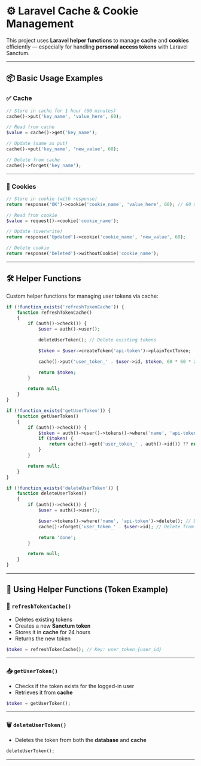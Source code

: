 
# ⚙️ Laravel Cache & Cookie Management

This project uses **Laravel helper functions** to manage **cache** and **cookies** efficiently — especially for handling **personal access tokens** with Laravel Sanctum.

---

## 📦 Basic Usage Examples

### ✅ Cache

```php
// Store in cache for 1 hour (60 minutes)
cache()->put('key_name', 'value_here', 60);

// Read from cache
$value = cache()->get('key_name');

// Update (same as put)
cache()->put('key_name', 'new_value', 60);

// Delete from cache
cache()->forget('key_name');
```

---

### 🍪 Cookies

```php
// Store in cookie (with response)
return response('OK')->cookie('cookie_name', 'value_here', 60); // 60 minutes

// Read from cookie
$value = request()->cookie('cookie_name');

// Update (overwrite)
return response('Updated')->cookie('cookie_name', 'new_value', 60);

// Delete cookie
return response('Deleted')->withoutCookie('cookie_name');
```

---

## 🛠️ Helper Functions

Custom helper functions for managing user tokens via cache:

```php
if (!function_exists('refreshTokenCache')) {
    function refreshTokenCache()
    {
        if (auth()->check()) {
            $user = auth()->user();

            deleteUserToken(); // Delete existing tokens

            $token = $user->createToken('api-token')->plainTextToken;

            cache()->put('user_token_' . $user->id, $token, 60 * 60 * 24); // Cache for 24 hours

            return $token;
        }

        return null;
    }
}

if (!function_exists('getUserToken')) {
    function getUserToken()
    {
        if (auth()->check()) {
            $token = auth()->user()->tokens()->where('name', 'api-token')->first();
            if ($token) {
                return cache()->get('user_token_' . auth()->id()) ?? null;
            }
        }

        return null;
    }
}

if (!function_exists('deleteUserToken')) {
    function deleteUserToken()
    {
        if (auth()->check()) {
            $user = auth()->user();

            $user->tokens()->where('name', 'api-token')->delete(); // Delete from DB
            cache()->forget('user_token_' . $user->id); // Delete from cache

            return 'done';
        }

        return null;
    }
}
```

---

## 🧩 Using Helper Functions (Token Example)

### 🔁 `refreshTokenCache()`

* Deletes existing tokens
* Creates a new **Sanctum token**
* Stores it in **cache** for 24 hours
* Returns the new token

```php
$token = refreshTokenCache(); // Key: user_token_{user_id}
```

---

### 📥 `getUserToken()`

* Checks if the token exists for the logged-in user
* Retrieves it from **cache**

```php
$token = getUserToken();
```

---

### 🗑️ `deleteUserToken()`

* Deletes the token from both the **database** and **cache**

```php
deleteUserToken();
```

---
 